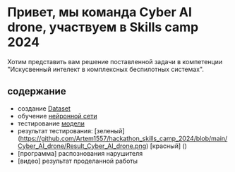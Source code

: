 # Привет, мы команда Cyber AI drone, участвуем в Skills camp 2024

Хотим представить вам решение поставленной задачи в компетенции "Искусвенный интелект в комплексных беспилотных системах".
## содержание
* создание [Dataset](https://github.com/Artem1557/hackathon_skills_camp_2024/blob/main/Cyber_AI_drone/Data_Cyber_AI_drone.zip)
* обучение [нейронной сети](https://github.com/Artem1557/hackathon_skills_camp_2024/blob/main/Cyber_AI_drone/Model_Cyber_AI_drone.pt)
* тестирование [модели](https://github.com/Artem1557/hackathon_skills_camp_2024/blob/main/Cyber_AI_drone/Test_Cyber_AI_drone.py)
* результат тестирования: [зеленый] (https://github.com/Artem1557/hackathon_skills_camp_2024/blob/main/Cyber_AI_drone/Result_Cyber_AI_drone.png) [красный] ()
* [программа] распознования нарушителя
* [видео] результат проделанной работы


